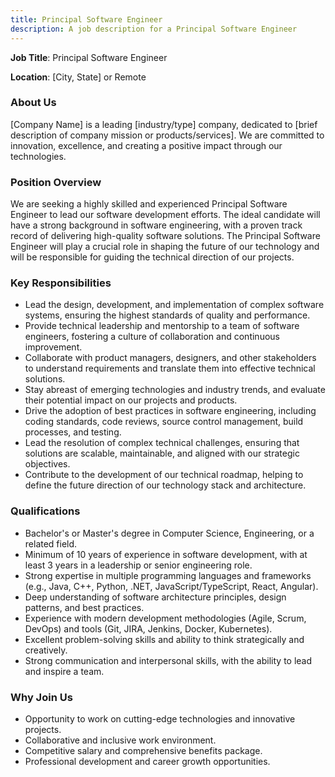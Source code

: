 ```yaml
---
title: Principal Software Engineer
description: A job description for a Principal Software Engineer
---
```


**Job Title**: Principal Software Engineer

**Location**: [City, State] or Remote

### About Us

[Company Name] is a leading [industry/type] company, dedicated to [brief description of company mission or products/services]. We are committed to innovation, excellence, and creating a positive impact through our technologies.

### Position Overview

We are seeking a highly skilled and experienced Principal Software Engineer to lead our software development efforts. The ideal candidate will have a strong background in software engineering, with a proven track record of delivering high-quality software solutions. The Principal Software Engineer will play a crucial role in shaping the future of our technology and will be responsible for guiding the technical direction of our projects.

### Key Responsibilities

- Lead the design, development, and implementation of complex software systems, ensuring the highest standards of quality and performance.
- Provide technical leadership and mentorship to a team of software engineers, fostering a culture of collaboration and continuous improvement.
- Collaborate with product managers, designers, and other stakeholders to understand requirements and translate them into effective technical solutions.
- Stay abreast of emerging technologies and industry trends, and evaluate their potential impact on our projects and products.
- Drive the adoption of best practices in software engineering, including coding standards, code reviews, source control management, build processes, and testing.
- Lead the resolution of complex technical challenges, ensuring that solutions are scalable, maintainable, and aligned with our strategic objectives.
- Contribute to the development of our technical roadmap, helping to define the future direction of our technology stack and architecture.

### Qualifications

- Bachelor's or Master's degree in Computer Science, Engineering, or a related field.
- Minimum of 10 years of experience in software development, with at least 3 years in a leadership or senior engineering role.
- Strong expertise in multiple programming languages and frameworks (e.g., Java, C++, Python, .NET, JavaScript/TypeScript, React, Angular).
- Deep understanding of software architecture principles, design patterns, and best practices.
- Experience with modern development methodologies (Agile, Scrum, DevOps) and tools (Git, JIRA, Jenkins, Docker, Kubernetes).
- Excellent problem-solving skills and ability to think strategically and creatively.
- Strong communication and interpersonal skills, with the ability to lead and inspire a team.

### Why Join Us

- Opportunity to work on cutting-edge technologies and innovative projects.
- Collaborative and inclusive work environment.
- Competitive salary and comprehensive benefits package.
- Professional development and career growth opportunities.
